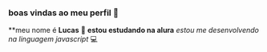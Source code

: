### boas vindas ao meu perfil 💙 
**meu nome é **Lucas** 🥇
**estou estudando na alura**
_estou me desenvolvendo na linguagem javascript_ 💻
